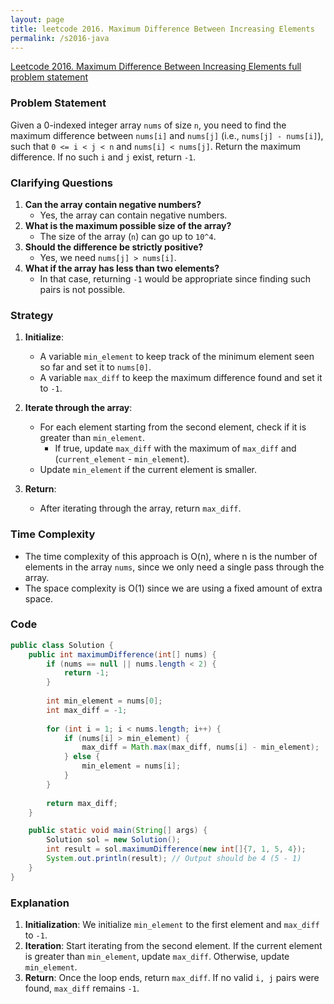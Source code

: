 ```yaml
---
layout: page
title: leetcode 2016. Maximum Difference Between Increasing Elements
permalink: /s2016-java
---
```

[Leetcode 2016. Maximum Difference Between Increasing Elements full problem statement](https://algoadvance.github.io/algoadvance/l2016)
### Problem Statement
Given a 0-indexed integer array `nums` of size `n`, you need to find the maximum difference between `nums[i]` and `nums[j]` (i.e., `nums[j] - nums[i]`), such that `0 <= i < j < n` and `nums[i] < nums[j]`. Return the maximum difference. If no such `i` and `j` exist, return `-1`.

### Clarifying Questions
1. **Can the array contain negative numbers?**
   - Yes, the array can contain negative numbers.
2. **What is the maximum possible size of the array?**
   - The size of the array (`n`) can go up to `10^4`.
3. **Should the difference be strictly positive?**
   - Yes, we need `nums[j] > nums[i]`.
4. **What if the array has less than two elements?**
   - In that case, returning `-1` would be appropriate since finding such pairs is not possible.

### Strategy
1. **Initialize**:
   - A variable `min_element` to keep track of the minimum element seen so far and set it to `nums[0]`.
   - A variable `max_diff` to keep the maximum difference found and set it to `-1`.

2. **Iterate through the array**:
   - For each element starting from the second element, check if it is greater than `min_element`.
     - If true, update `max_diff` with the maximum of `max_diff` and (`current_element` - `min_element`).
   - Update `min_element` if the current element is smaller.

3. **Return**:
   - After iterating through the array, return `max_diff`.

### Time Complexity
- The time complexity of this approach is O(n), where n is the number of elements in the array `nums`, since we only need a single pass through the array.
- The space complexity is O(1) since we are using a fixed amount of extra space.

### Code

```java
public class Solution {
    public int maximumDifference(int[] nums) {
        if (nums == null || nums.length < 2) {
            return -1;
        }
        
        int min_element = nums[0];
        int max_diff = -1;
        
        for (int i = 1; i < nums.length; i++) {
            if (nums[i] > min_element) {
                max_diff = Math.max(max_diff, nums[i] - min_element);
            } else {
                min_element = nums[i];
            }
        }
        
        return max_diff;
    }

    public static void main(String[] args) {
        Solution sol = new Solution();
        int result = sol.maximumDifference(new int[]{7, 1, 5, 4});
        System.out.println(result); // Output should be 4 (5 - 1)
    }
}
```

### Explanation
1. **Initialization**: We initialize `min_element` to the first element and `max_diff` to `-1`.
2. **Iteration**: Start iterating from the second element. If the current element is greater than `min_element`, update `max_diff`. Otherwise, update `min_element`.
3. **Return**: Once the loop ends, return `max_diff`. If no valid `i, j` pairs were found, `max_diff` remains `-1`.
